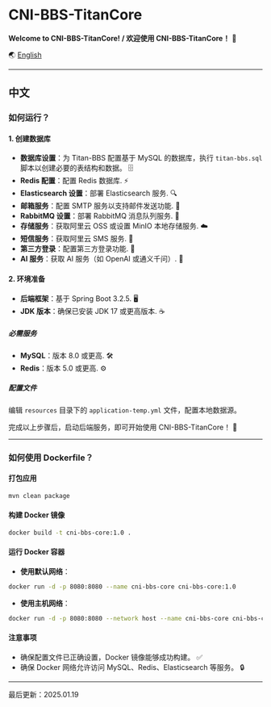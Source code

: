 # CNI-BBS-TitanCore

**Welcome to CNI-BBS-TitanCore! / 欢迎使用 CNI-BBS-TitanCore！** 🚀

🌏 [English](https://github.com/patricleehua/CNI-BBS-TitanCore/blob/main/README.md)

------

## 中文

### 如何运行？

#### 1. 创建数据库

- **数据库设置**：为 Titan-BBS 配置基于 MySQL 的数据库，执行 `titan-bbs.sql` 脚本以创建必要的表结构和数据。 🗄️
- **Redis 配置**：配置 Redis 数据库. ⚡
- **Elasticsearch 设置**：部署 Elasticsearch 服务. 🔍
- **邮箱服务**：配置 SMTP 服务以支持邮件发送功能. 📧
- **RabbitMQ 设置**：部署 RabbitMQ 消息队列服务. 🐇
- **存储服务**：获取阿里云 OSS 或设置 MinIO 本地存储服务. ☁️
- **短信服务**：获取阿里云 SMS 服务. 📱
- **第三方登录**：配置第三方登录功能. 🔑
- **AI 服务**：获取 AI 服务（如 OpenAI 或通义千问）. 🤖

#### 2. 环境准备

- **后端框架**：基于 Spring Boot 3.2.5. 🖥️
- **JDK 版本**：确保已安装 JDK 17 或更高版本. ☕️

##### 必需服务

- **MySQL**：版本 8.0 或更高. 🛠️
- **Redis**：版本 5.0 或更高. ⚙️

##### 配置文件

编辑 `resources` 目录下的 `application-temp.yml` 文件，配置本地数据源。

完成以上步骤后，启动后端服务，即可开始使用 CNI-BBS-TitanCore！ 🎉

------

### 如何使用 Dockerfile？

#### 打包应用

```bash
mvn clean package
```

#### 构建 Docker 镜像

```bash
docker build -t cni-bbs-core:1.0 .
```

#### 运行 Docker 容器

- **使用默认网络**：

```bash
docker run -d -p 8080:8080 --name cni-bbs-core cni-bbs-core:1.0
```

- **使用主机网络**：

```bash
docker run -d -p 8080:8080 --network host --name cni-bbs-core cni-bbs-core:1.0
```

#### 注意事项

- 确保配置文件已正确设置，Docker 镜像能够成功构建。 ✅
- 确保 Docker 网络允许访问 MySQL、Redis、Elasticsearch 等服务。 🔒

------

最后更新：2025.01.19
